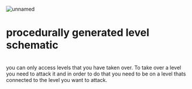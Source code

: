 ![unnamed](https://github.com/user-attachments/assets/17b094b9-c2ae-433a-8f44-78282352eb3a)
<h1>procedurally generated level schematic</h1> </br>
you can only access levels that you have taken over. To take over a level you need to attack it and in order to do that you need to be on a level thats connected to the level you want to attack.
